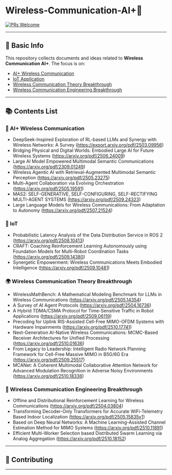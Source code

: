 # Wireless-Communication-AI+🤖

[![PRs Welcome](https://img.shields.io/badge/PRs-welcome-brightgreen.svg)]()
<!--[![Awesome](https://awesome.re/badge.svg)](https://awesome.re)-->

---

## 📌 Basic Info

This repository collects documents and ideas related to **Wireless Communication AI+**. The focus is on:

- [AI+ Wireless Communication](#-AI+-Wireless-Communication)
- [IoT Application](#-IoT)
- [Wireless Communication Theory Breakthrough](#-Wireless-Communication-Theory-Breakthrough)
- [Wireless Communication Engineering Breakthrough](#-Wireless-Communication-Engineering-Breakthrough) 

---

## 📚 Contents List


### 🧠 AI+ Wireless Communication
- DeepSeek-Inspired Exploration of RL-based LLMs and Synergy with Wireless Networks: A Survey (https://export.arxiv.org/pdf/2503.09956)
- Bridging Physical and Digital Worlds: Embodied Large AI for Future Wireless Systems (https://arxiv.org/pdf/2506.24009)
- Large AI Model Empowered Multimodal Semantic Communications (https://arxiv.org/pdf/2309.01249)
- Wireless Agentic AI with Retrieval-Augmented Multimodal Semantic Perception (https://arxiv.org/pdf/2505.23275)
- Multi-Agent Collaboration via Evolving Orchestration (https://arxiv.org/pdf/2505.19591)
- MAS2: SELF-GENERATIVE, SELF-CONFIGURING, SELF-RECTIFYING MULTI-AGENT SYSTEMS (https://arxiv.org/pdf/2509.24323)
- Large Language Models for Wireless Communications: From Adaptation to Autonomy (https://arxiv.org/pdf/2507.21524)
  
### 🔁 IoT
- Probabilistic Latency Analysis of the Data Distribution Service in ROS 2 (https://arxiv.org/pdf/2508.10413)
- CRAFT: Coaching Reinforcement Learning Autonomously using Foundation Models for Multi-Robot Coordination Tasks (https://arxiv.org/pdf/2509.14380)
- Synergetic Empowerment: Wireless Communications Meets Embodied Intelligence (https://arxiv.org/pdf/2509.10481)

### 🌍 Wireless Communication Theory Breakthrough
- WirelessMathBench: A Mathematical Modeling Benchmark for LLMs in Wireless Communications (https://arxiv.org/pdf/2505.14354)
- A Survey of AI Agent Protocols (https://arxiv.org/pdf/2504.16736)
- A Hybrid TDMA/CSMA Protocol for Time-Sensitive Traffic in Robot Applications (https://arxiv.org/pdf/2509.06119)
- Precoding for Uplink RIS-Assisted Cell-Free MIMO-OFDM Systems with Hardware Impairments (https://arxiv.org/pdf/2510.17741)
- Next-Generation AI-Native Wireless Communications: MCMC-Based Receiver Architectures for Unified Processing (https://arxiv.org/pdf/2510.01636)
- From Legacy to Leadership: Intelligent Radio Network Planning Framework for Cell-Free Massive MIMO in B5G/6G Era (https://arxiv.org/pdf/2509.25517)
- MCANet: A Coherent Multimodal Collaborative Attention Network for Advanced Modulation Recognition in Adverse Noisy Environments (https://arxiv.org/pdf/2510.18336)
 
### 🦾 Wireless Communication Engineering Breakthrough
- Offline and Distributional Reinforcement Learning for Wireless Communications (https://arxiv.org/pdf/2504.03804)
- Transforming Decoder-Only Transformers for Accurate WiFi-Telemetry Based Indoor Localization (https://arxiv.org/pdf/2505.15835v1)
- Based on Deep Neural Networks: A Machine Learning-Assisted Channel Estimation Method for MIMO Systems (https://arxiv.org/pdf/2510.11891)
- Efficient Multi-Worker Selection based Distributed Swarm Learning via Analog Aggregation (https://arxiv.org/pdf/2510.18152)


---

## 🙋 Contributing


---
